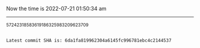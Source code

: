 Now the time is 2022-07-21 01:50:34 am

---

<small>57242318583619186325983209623709</small>

```txt

Latest commit SHA is: 6da1fa819962304a6145fc996781ebc4c2144537
```
